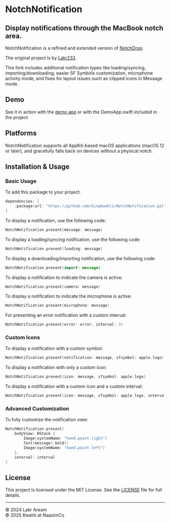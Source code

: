 # NotchNotification 
## Display notifications through the MacBook notch area.

NotchNotification is a refined and extended version of [NotchDrop](https://github.com/Lakr233/NotchDrop).

The original project is by [Lakr233](https://github.com/Lakr233/). 

This fork includes additional notification types like loading/syncing, importing/downloading, easier SF Symbols customization, microphone activity mode, and fixes for layout issues such as clipped icons in Message mode.

## Demo

See it in action with the [demo app](https://github.com/kingkwahli/NotchNotification-Demo/) or with the DemoApp.swift included in the project

## Platforms

NotchNotification supports all AppKit-based macOS applications (macOS 12 or later), and gracefully falls back on devices without a physical notch.

## Installation & Usage

### Basic Usage

To add this package to your project:

```swift
dependencies: [
    .package(url: "https://github.com/kingkwahli/NotchNotification.git", from: "2.1"),
]
```

To display a notification, use the following code:

```swift
NotchNotification.present(message: message)
```

To display a loading/syncing notification, use the following code:

```swift
NotchNotification.present(loading: message)
```

To display a downloading/importing notification, use the following code:

```swift
NotchNotification.present(import: message)
```

To display a notification to indicate the camera is active:

```swift
NotchNotification.present(camera: message)
```

To display a notification to indicate the microphone is active:

```swift
NotchNotification.present(microphone: message)
```

For presenting an error notification with a custom interval:

```swift
NotchNotification.present(error: error, interval: 3)
```

### Custom Icons

To display a notification with a custom symbol:

```swift
NotchNotification.present(notification: message, sfsymbol: apple.logo)
```

To display a notification with only a custom icon:

```swift
NotchNotification.present(icon: message, sfsymbol: apple.logo)
```

To display a notification with a custom icon and a custom interval:

```swift
NotchNotification.present(icon: message, sfsymbol: apple.logo, interval: 3)
```

### Advanced Customization

To fully customize the notification view:

```swift
NotchNotification.present(
    bodyView: HStack {
        Image(systemName: "hand.point.right")
        Text(message).bold()
        Image(systemName: "hand.point.left")
    },
    interval: interval
)
```

## License

This project is licensed under the MIT License. See the [LICENSE](LICENSE) file for full details.

---

© 2024 Lakr Aream  
© 2025 Kwahli at NaazimCo
